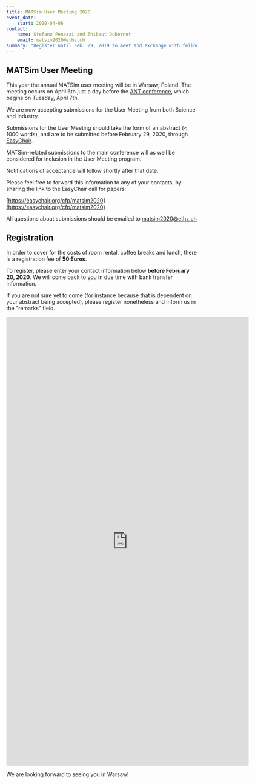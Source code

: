 ```yaml
---
title: MATSim User Meeting 2020
event_date:
    start: 2020-04-06
contact:
    name: Stefano Penazzi and Thibaut Dubernet
    email: matsim2020@ethz.ch
summary: "Register until Feb. 29, 2019 to meet and exchange with fellow MATSim users!"
---
```


## MATSim User Meeting

This year the annual MATSim user meeting will be in Warsaw, Poland.
The meeting occurs on April 6th just a day before the [ANT conference](http://cs-conferences.acadiau.ca/ant-20/),
which begins on Tuesday, April 7th.

We are now accepting submissions for the User Meeting from both Science and Industry.

Submissions for the User Meeting should take the form of an abstract (< 1000 words), and are to be submitted before February 29, 2020, through
[EasyChair](https://easychair.org/cfp/matsim2020).

MATSim-related submissions to the main conference will as well be considered for inclusion in the User Meeting program.

Notifications of acceptance will follow shortly after that date.

Please feel free to forward this information to any of your contacts, by sharing the link to the EasyChair call for papers:

[https://easychair.org/cfp/matsim2020](https://easychair.org/cfp/matsim2020)

All questions about submissions should be emailed to [matsim2020@ethz.ch](mailto:matsim2020@ethz.ch)

## Registration

In order to cover for the costs of room rental, coffee breaks and lunch,
there is a registration fee of **50 Euros**.

To register, please enter your contact information below **before February 20, 2020**.
We will come back to you in due time with bank transfer information.

If you are not sure yet to come (for instance because that is dependent on your abstract being accepted),
please register nonetheless and inform us in the "remarks" field.

<iframe src="https://docs.google.com/forms/d/e/1FAIpQLScvkvuCMzNupUvFXWeare_AOln9MIXphLqM3JobGXb8KnNccg/viewform?embedded=true" width="640" height="1185" frameborder="0" marginheight="0" marginwidth="0">
Loading…
</iframe>


We are looking forward to seeing you in Warsaw!
